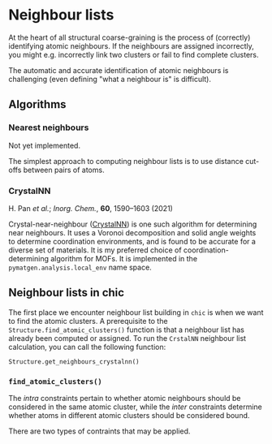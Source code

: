 # Neighbour lists

At the heart of all structural coarse-graining is the process of (correctly)
identifying atomic neighbours. If the neighbours are assigned incorrectly, 
you might e.g. incorrectly link two clusters or fail to find complete clusters.

The automatic and accurate identification of atomic neighbours is challenging 
(even defining "what a neighbour is" is difficult). 

## Algorithms

### Nearest neighbours

Not yet implemented.

The simplest approach to computing neighbour lists is to use distance cut-offs 
between pairs of atoms.

### CrystalNN

H. Pan *et al.*; *Inorg. Chem.*, **60**, 1590–1603 (2021)

Crystal-near-neighbour ([CrystalNN](https://pubs.acs.org/doi/10.1021/acs.inorgchem.0c02996)) 
is one such algorithm for determining near neighbours. It uses a Voronoi
decomposition and solid angle weights to determine coordination environments,
and is found to be accurate for a diverse set of materials. It is my preferred 
choice of coordination-determining algorithm for MOFs. It is implemented in the 
`pymatgen.analysis.local_env` name space.

## Neighbour lists in chic

The first place we encounter neighbour list building in `chic` is when we want
to find the atomic clusters. A prerequisite to the 
`Structure.find_atomic_clusters()` function is that a neighbour list has already
been computed or assigned. To run the `CrstalNN` neighbour list calculation, 
you can call the following function:

```python
Structure.get_neighbours_crystalnn()
```

### `find_atomic_clusters()`

The *intra* constraints pertain to whether atomic neighbours should be 
considered in the same atomic cluster, while the *inter* constraints determine 
whether atoms in different atomic clusters should be considered bound. 

There are two types of contraints that may be applied.
